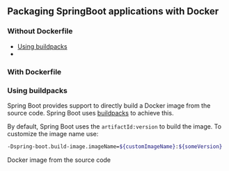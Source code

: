 
## Packaging SpringBoot applications with Docker

### Without Dockerfile
* [Using buildpacks](#using-buildpacks)
* 
### With Dockerfile

### Using buildpacks

Spring Boot provides support to directly build a Docker image from the source code.
Spring Boot uses [buildpacks](https://buildpacks.io/) to achieve this.

By default, Spring Boot uses the `artifactId:version` to build the image.
To customize the image name use:

```bash
-Dspring-boot.build-image.imageName=${customImageName}:${someVersion} 
```

Docker image from the source code

